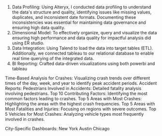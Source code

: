 1. Data Profiling: Using Alteryx, I conducted data profiling to understand the data's structure and quality, identifying issues like missing values, duplicates, and inconsistent date formats. Documenting these inconsistencies was essential for maintaining data governance and ensuring high data quality.
2. Dimensional Model: To effectively organize, query and visualize the data ensuring high performance and data quality for impactful analysis did using ER studio. 
3. Data Integration: Using Talend to load the data into target tables (ETL). Additionally, we connected tableau to our relational database to enable real time querying of the integrated data.
4. BI Reporting: Crafted data-driven visualizations using both powerbi and tableau

Time-Based Analysis for Crashes: Visualizing crash trends over different times of the day, week, and year to identify peak accident periods. 
Accident Reports: Pedestrians Involved in Accidents: Detailed fatality analysis involving pedestrians. 
Top 10 Contributing Factors: Identifying the most common factors leading to crashes. 
Top 5 Areas with Most Crashes: Highlighting the areas with the highest crash frequencies. 
Top 5 Areas with Most Fatalities and Injuries: Focusing on regions with severe outcomes. 
Top 5 Vehicles for Most Crashes: Analyzing vehicle types most frequently involved in crashes.

City-Specific Dashboards:
New York
Austin
Chicago
